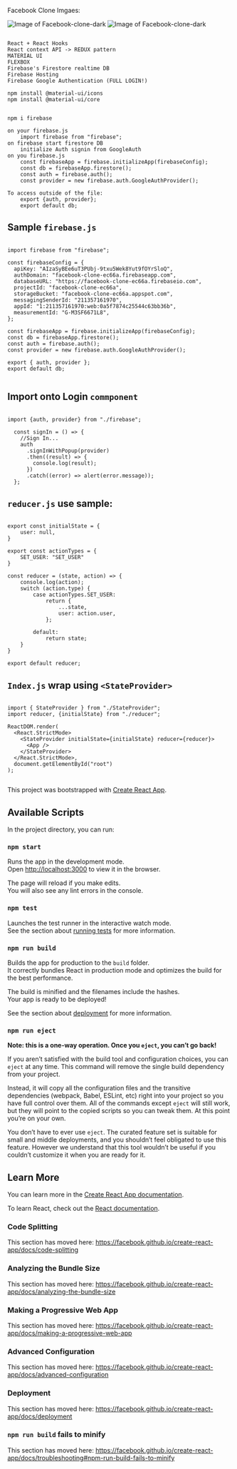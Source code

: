 Facebook Clone Imgaes:

![Image of Facebook-clone-dark](./src/images/facebook-clone-readme-img.png)
![Image of Facebook-clone-dark](./src/images/facebook-clone-readme-img2.png)

```shell

React + React Hooks
React context API -> REDUX pattern
MATERIAL UI
FLEXBOX
Firebase's Firestore realtime DB
Firebase Hosting
Firebase Google Authentication (FULL LOGIN!)

```

```shell
npm install @material-ui/icons
npm install @material-ui/core

```

```shell

npm i firebase

on your firebase.js
    import firebase from "firebase";
on firebase start firestore DB
    initialize Auth signin from GoogleAuth
on you firebase.js
    const firebaseApp = firebase.initializeApp(firebaseConfig);
    const db = firebaseApp.firestore();
    const auth = firebase.auth();
    const provider = new firebase.auth.GoogleAuthProvider();

To access outside of the file:
    export {auth, provider};
    export default db;
```

## Sample `firebase.js`

```shell

import firebase from "firebase";

const firebaseConfig = {
  apiKey: "AIzaSyBEe6uT3PUbj-9txu5Wek8Yut9fOYrSloQ",
  authDomain: "facebook-clone-ec66a.firebaseapp.com",
  databaseURL: "https://facebook-clone-ec66a.firebaseio.com",
  projectId: "facebook-clone-ec66a",
  storageBucket: "facebook-clone-ec66a.appspot.com",
  messagingSenderId: "211357161970",
  appId: "1:211357161970:web:0a5f7874c25544c63bb36b",
  measurementId: "G-M3SF6671L8",
};

const firebaseApp = firebase.initializeApp(firebaseConfig);
const db = firebaseApp.firestore();
const auth = firebase.auth();
const provider = new firebase.auth.GoogleAuthProvider();

export { auth, provider };
export default db;


```

## Import onto Login `commponent`

```shell

import {auth, provider} from "./firebase";

  const signIn = () => {
    //Sign In...
    auth
      .signInWithPopup(provider)
      .then((result) => {
        console.log(result);
      })
      .catch((error) => alert(error.message));
  };
```

## `reducer.js` use sample:

```shell

export const initialState = {
    user: null,
}

export const actionTypes = {
    SET_USER: "SET_USER"
}

const reducer = (state, action) => {
    console.log(action);
    switch (action.type) {
        case actionTypes.SET_USER:
            return {
                ...state,
                user: action.user,
            };

        default:
            return state;
    }
}

export default reducer;
```

## `Index.js` wrap <App /> using `<StateProvider>`

```shell

import { StateProvider } from "./StateProvider";
import reducer, {initialState} from "./reducer";

ReactDOM.render(
  <React.StrictMode>
    <StateProvider initialState={initialState} reducer={reducer}>
      <App />
    </StateProvider>
  </React.StrictMode>,
  document.getElementById("root")
);


```

This project was bootstrapped with [Create React App](https://github.com/facebook/create-react-app).

## Available Scripts

In the project directory, you can run:

### `npm start`

Runs the app in the development mode.<br />
Open [http://localhost:3000](http://localhost:3000) to view it in the browser.

The page will reload if you make edits.<br />
You will also see any lint errors in the console.

### `npm test`

Launches the test runner in the interactive watch mode.<br />
See the section about [running tests](https://facebook.github.io/create-react-app/docs/running-tests) for more information.

### `npm run build`

Builds the app for production to the `build` folder.<br />
It correctly bundles React in production mode and optimizes the build for the best performance.

The build is minified and the filenames include the hashes.<br />
Your app is ready to be deployed!

See the section about [deployment](https://facebook.github.io/create-react-app/docs/deployment) for more information.

### `npm run eject`

**Note: this is a one-way operation. Once you `eject`, you can’t go back!**

If you aren’t satisfied with the build tool and configuration choices, you can `eject` at any time. This command will remove the single build dependency from your project.

Instead, it will copy all the configuration files and the transitive dependencies (webpack, Babel, ESLint, etc) right into your project so you have full control over them. All of the commands except `eject` will still work, but they will point to the copied scripts so you can tweak them. At this point you’re on your own.

You don’t have to ever use `eject`. The curated feature set is suitable for small and middle deployments, and you shouldn’t feel obligated to use this feature. However we understand that this tool wouldn’t be useful if you couldn’t customize it when you are ready for it.

## Learn More

You can learn more in the [Create React App documentation](https://facebook.github.io/create-react-app/docs/getting-started).

To learn React, check out the [React documentation](https://reactjs.org/).

### Code Splitting

This section has moved here: https://facebook.github.io/create-react-app/docs/code-splitting

### Analyzing the Bundle Size

This section has moved here: https://facebook.github.io/create-react-app/docs/analyzing-the-bundle-size

### Making a Progressive Web App

This section has moved here: https://facebook.github.io/create-react-app/docs/making-a-progressive-web-app

### Advanced Configuration

This section has moved here: https://facebook.github.io/create-react-app/docs/advanced-configuration

### Deployment

This section has moved here: https://facebook.github.io/create-react-app/docs/deployment

### `npm run build` fails to minify

This section has moved here: https://facebook.github.io/create-react-app/docs/troubleshooting#npm-run-build-fails-to-minify
